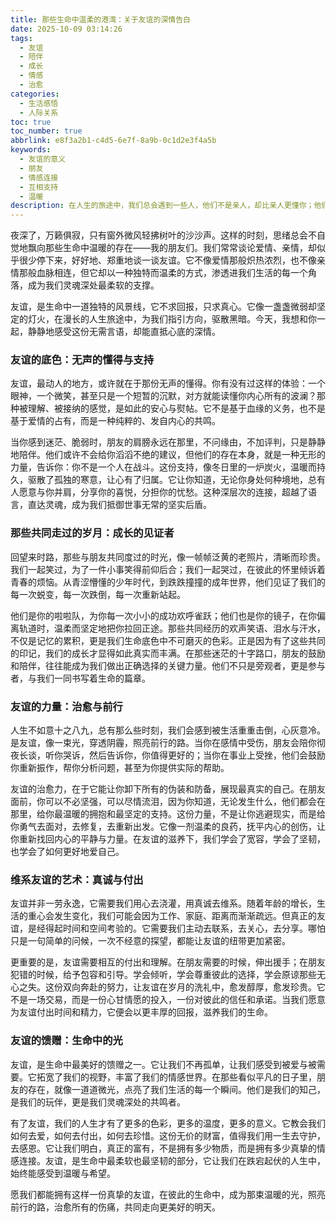 ```yaml
---
title: 那些生命中温柔的港湾：关于友谊的深情告白
date: 2025-10-09 03:14:26
tags:
  - 友谊
  - 陪伴
  - 成长
  - 情感
  - 治愈
categories:
  - 生活感悟
  - 人际关系
toc: true
toc_number: true
abbrlink: e8f3a2b1-c4d5-6e7f-8a9b-0c1d2e3f4a5b
keywords:
  - 友谊的意义
  - 朋友
  - 情感连接
  - 互相支持
  - 温暖
description: 在人生的旅途中，我们总会遇到一些人，他们不是亲人，却比亲人更懂你；他们不是爱人，却能给你最坚定的支持。这便是友谊，一种无需言语，却能直抵心底的深情。本文将带你一同感受友谊的温暖与力量，探寻那些无声的懂得、共同的成长，以及它如何成为我们生命中不可或缺的光。
---
```


夜深了，万籁俱寂，只有窗外微风轻拂树叶的沙沙声。这样的时刻，思绪总会不自觉地飘向那些生命中温暖的存在——我的朋友们。我们常常谈论爱情、亲情，却似乎很少停下来，好好地、郑重地谈一谈友谊。它不像爱情那般炽热浓烈，也不像亲情那般血脉相连，但它却以一种独特而温柔的方式，渗透进我们生活的每一个角落，成为我们灵魂深处最柔软的支撑。

友谊，是生命中一道独特的风景线，它不求回报，只求真心。它像一盏盏微弱却坚定的灯火，在漫长的人生旅途中，为我们指引方向，驱散黑暗。今天，我想和你一起，静静地感受这份无需言语，却能直抵心底的深情。

### 友谊的底色：无声的懂得与支持

友谊，最动人的地方，或许就在于那份无声的懂得。你有没有过这样的体验：一个眼神，一个微笑，甚至只是一个短暂的沉默，对方就能读懂你内心所有的波澜？那种被理解、被接纳的感觉，是如此的安心与熨帖。它不是基于血缘的义务，也不是基于爱情的占有，而是一种纯粹的、发自内心的共鸣。

当你感到迷茫、脆弱时，朋友的肩膀永远在那里，不问缘由，不加评判，只是静静地陪伴。他们或许不会给你滔滔不绝的建议，但他们的存在本身，就是一种无形的力量，告诉你：你不是一个人在战斗。这份支持，像冬日里的一炉炭火，温暖而持久，驱散了孤独的寒意，让心有了归属。它让你知道，无论你身处何种境地，总有人愿意与你并肩，分享你的喜悦，分担你的忧愁。这种深层次的连接，超越了语言，直达灵魂，成为我们抵御世事无常的坚实后盾。

### 那些共同走过的岁月：成长的见证者

回望来时路，那些与朋友共同度过的时光，像一帧帧泛黄的老照片，清晰而珍贵。我们一起笑过，为了一件小事笑得前仰后合；我们一起哭过，在彼此的怀里倾诉着青春的烦恼。从青涩懵懂的少年时代，到跌跌撞撞的成年世界，他们见证了我们的每一次蜕变，每一次跌倒，每一次重新站起。

他们是你的啦啦队，为你每一次小小的成功欢呼雀跃；他们也是你的镜子，在你偏离轨道时，温柔而坚定地把你拉回正途。那些共同经历的欢声笑语、泪水与汗水，不仅是记忆的累积，更是我们生命底色中不可磨灭的色彩。正是因为有了这些共同的印记，我们的成长才显得如此真实而丰满。在那些迷茫的十字路口，朋友的鼓励和陪伴，往往能成为我们做出正确选择的关键力量。他们不只是旁观者，更是参与者，与我们一同书写着生命的篇章。

### 友谊的力量：治愈与前行

人生不如意十之八九，总有那么些时刻，我们会感到被生活重重击倒，心灰意冷。是友谊，像一束光，穿透阴霾，照亮前行的路。当你在感情中受伤，朋友会陪你彻夜长谈，听你哭诉，然后告诉你，你值得更好的；当你在事业上受挫，他们会鼓励你重新振作，帮你分析问题，甚至为你提供实际的帮助。

友谊的治愈力，在于它能让你卸下所有的伪装和防备，展现最真实的自己。在朋友面前，你可以不必坚强，可以尽情流泪，因为你知道，无论发生什么，他们都会在那里，给你最温暖的拥抱和最坚定的支持。这份力量，不是让你逃避现实，而是给你勇气去面对，去修复，去重新出发。它像一剂温柔的良药，抚平内心的创伤，让你重新找回内心的平静与力量。在友谊的滋养下，我们学会了宽容，学会了坚韧，也学会了如何更好地爱自己。

### 维系友谊的艺术：真诚与付出

友谊并非一劳永逸，它需要我们用心去浇灌，用真诚去维系。随着年龄的增长，生活的重心会发生变化，我们可能会因为工作、家庭、距离而渐渐疏远。但真正的友谊，是经得起时间和空间考验的。它需要我们主动去联系，去关心，去分享。哪怕只是一句简单的问候，一次不经意的探望，都能让友谊的纽带更加紧密。

更重要的是，友谊需要相互的付出和理解。在朋友需要的时候，伸出援手；在朋友犯错的时候，给予包容和引导。学会倾听，学会尊重彼此的选择，学会原谅那些无心之失。这份双向奔赴的努力，让友谊在岁月的洗礼中，愈发醇厚，愈发珍贵。它不是一场交易，而是一份心甘情愿的投入，一份对彼此的信任和承诺。当我们愿意为友谊付出时间和精力，它便会以更丰厚的回报，滋养我们的生命。

### 友谊的馈赠：生命中的光

友谊，是生命中最美好的馈赠之一。它让我们不再孤单，让我们感受到被爱与被需要。它拓宽了我们的视野，丰富了我们的情感世界。在那些看似平凡的日子里，朋友的存在，就像一道道微光，点亮了我们生活的每一个瞬间。他们是我们的知己，是我们的玩伴，更是我们灵魂深处的共鸣者。

有了友谊，我们的人生才有了更多的色彩，更多的温度，更多的意义。它教会我们如何去爱，如何去付出，如何去珍惜。这份无价的财富，值得我们用一生去守护，去感恩。它让我们明白，真正的富有，不是拥有多少物质，而是拥有多少真挚的情感连接。友谊，是生命中最柔软也最坚韧的部分，它让我们在跌宕起伏的人生中，始终能感受到温暖与希望。

愿我们都能拥有这样一份真挚的友谊，在彼此的生命中，成为那束温暖的光，照亮前行的路，治愈所有的伤痛，共同走向更美好的明天。